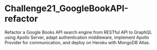# Challenge21_GoogleBookAPI-refactor
Refactor a Google Books API search engine from RESTful API to GraphQL using Apollo Server, adapt authentication middleware, implement Apollo Provider for communication, and deploy on Heroku with MongoDB Atlas.
